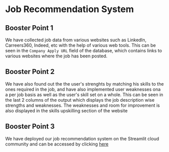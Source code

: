 # Job Recommendation System

## Booster Point 1

We have collected job data from various websites such as LinkedIn, Carreers360, Indeed, etc with the help of various web tools. This can be seen in the ```Company Apply URL``` field of the database, which contains links to various websites where the job has been posted.

## Booster Point 2

We have also found out the the user's strenghts by matching his skills to the ones required in the job, and have also implemented user weaknesses ona a per job basis as well as the user's skill set on a whole. This can be seen in the last 2 columns of the output which displays the job description wise strengths and weaknesses. The weaknesses and room for improvement is also displayed in the skills upskilling section of the website

## Booster Point 3

We have deployed our job recommendation system on the Streamlit cloud community and can be accessed by clicking [here](https://job-mil-jaye-simsim.streamlit.app")
